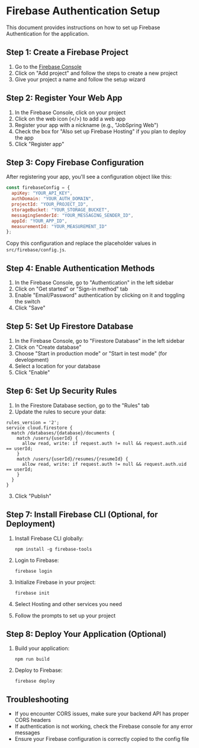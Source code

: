 # Firebase Authentication Setup

This document provides instructions on how to set up Firebase Authentication for the application.

## Step 1: Create a Firebase Project

1. Go to the [Firebase Console](https://console.firebase.google.com/)
2. Click on "Add project" and follow the steps to create a new project
3. Give your project a name and follow the setup wizard

## Step 2: Register Your Web App

1. In the Firebase Console, click on your project
2. Click on the web icon (</>) to add a web app
3. Register your app with a nickname (e.g., "JobSpring Web")
4. Check the box for "Also set up Firebase Hosting" if you plan to deploy the app
5. Click "Register app"

## Step 3: Copy Firebase Configuration

After registering your app, you'll see a configuration object like this:

```javascript
const firebaseConfig = {
  apiKey: "YOUR_API_KEY",
  authDomain: "YOUR_AUTH_DOMAIN",
  projectId: "YOUR_PROJECT_ID",
  storageBucket: "YOUR_STORAGE_BUCKET",
  messagingSenderId: "YOUR_MESSAGING_SENDER_ID",
  appId: "YOUR_APP_ID",
  measurementId: "YOUR_MEASUREMENT_ID"
};
```

Copy this configuration and replace the placeholder values in `src/firebase/config.js`.

## Step 4: Enable Authentication Methods

1. In the Firebase Console, go to "Authentication" in the left sidebar
2. Click on "Get started" or "Sign-in method" tab
3. Enable "Email/Password" authentication by clicking on it and toggling the switch
4. Click "Save"

## Step 5: Set Up Firestore Database

1. In the Firebase Console, go to "Firestore Database" in the left sidebar
2. Click on "Create database"
3. Choose "Start in production mode" or "Start in test mode" (for development)
4. Select a location for your database
5. Click "Enable"

## Step 6: Set Up Security Rules

1. In the Firestore Database section, go to the "Rules" tab
2. Update the rules to secure your data:

```
rules_version = '2';
service cloud.firestore {
  match /databases/{database}/documents {
    match /users/{userId} {
      allow read, write: if request.auth != null && request.auth.uid == userId;
    }
    match /users/{userId}/resumes/{resumeId} {
      allow read, write: if request.auth != null && request.auth.uid == userId;
    }
  }
}
```

3. Click "Publish"

## Step 7: Install Firebase CLI (Optional, for Deployment)

1. Install Firebase CLI globally:
   ```
   npm install -g firebase-tools
   ```

2. Login to Firebase:
   ```
   firebase login
   ```

3. Initialize Firebase in your project:
   ```
   firebase init
   ```

4. Select Hosting and other services you need
5. Follow the prompts to set up your project

## Step 8: Deploy Your Application (Optional)

1. Build your application:
   ```
   npm run build
   ```

2. Deploy to Firebase:
   ```
   firebase deploy
   ```

## Troubleshooting

- If you encounter CORS issues, make sure your backend API has proper CORS headers
- If authentication is not working, check the Firebase console for any error messages
- Ensure your Firebase configuration is correctly copied to the config file 